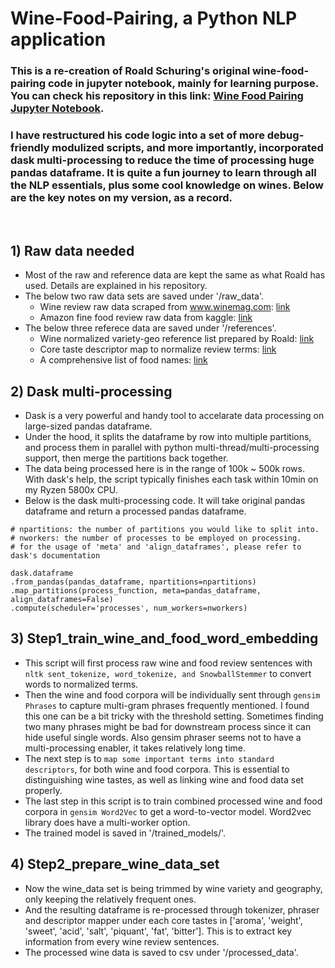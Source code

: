 # Wine-Food-Pairing, a Python NLP application
### This is a re-creation of Roald Schuring's original wine-food-pairing code in jupyter notebook, mainly for learning purpose. You can check his repository in this link: [Wine Food Pairing Jupyter Notebook](https://github.com/RoaldSchuring/wine_food_pairing).
### I have restructured his code logic into a set of more debug-friendly modulized scripts, and more importantly, incorporated dask multi-processing to reduce the time of processing huge pandas dataframe. It is quite a fun journey to learn through all the NLP essentials, plus some cool knowledge on wines. Below are the key notes on my version, as a record.
<br/>

## 1) Raw data needed
- Most of the raw and reference data are kept the same as what Roald has used. Details are explained in his repository.
- The below two raw data sets are saved under '/raw_data'.
  - Wine review raw data scraped from www.winemag.com: [link](https://www.kaggle.com/roaldschuring/wine-reviews)
  - Amazon fine food review raw data from kaggle: [link](https://www.kaggle.com/snap/amazon-fine-food-reviews)
- The below three referece data are saved under '/references'.
  - Wine normalized variety-geo reference list prepared by Roald: [link](https://github.com/RoaldSchuring/wine_food_pairing/blob/master/varieties_all_geos_normalized.csv)
  - Core taste descriptor map to normalize review terms: [link](https://github.com/RoaldSchuring/wine_food_pairing/blob/master/descriptor_mapping_tastes.csv)
  - A comprehensive list of food names: [link](https://github.com/RoaldSchuring/wine_food_pairing/blob/master/list_of_foods.csv)

## 2) Dask multi-processing
- Dask is a very powerful and handy tool to accelarate data processing on large-sized pandas dataframe.
- Under the hood, it splits the dataframe by row into multiple partitions, and process them in parallel with python multi-thread/multi-processing support, then merge the partitions back together.
- The data being processed here is in the range of 100k ~ 500k rows. With dask's help, the script typically finishes each task within 10min on my Ryzen 5800x CPU.
- Below is the dask multi-processing code. It will take original pandas dataframe and return a processed pandas dataframe. 
```
# npartitions: the number of partitions you would like to split into.
# nworkers: the number of processes to be employed on processing.
# for the usage of 'meta' and 'align_dataframes', please refer to dask's documentation

dask.dataframe
.from_pandas(pandas_dataframe, npartitions=npartitions)
.map_partitions(process_function, meta=pandas_dataframe, align_dataframes=False)
.compute(scheduler='processes', num_workers=nworkers)
```


## 3) Step1_train_wine_and_food_word_embedding
- This script will first process raw wine and food review sentences with `nltk sent_tokenize, word_tokenize, and SnowballStemmer` to convert words to normalized terms.
- Then the wine and food corpora will be individually sent through `gensim Phrases` to capture multi-gram phrases frequently mentioned. I found this one can be a bit tricky with the threshold setting. Sometimes finding two many phrases might be bad for downstream process since it can hide useful single words. Also gensim phraser seems not to have a multi-processing enabler, it takes relatively long time.
- The next step is to `map some important terms into standard descriptors`, for both wine and food corpora. This is essential to distinguishing wine tastes, as well as linking wine and food data set properly.
- The last step in this script is to train combined processed wine and food corpora in `gensim Word2Vec` to get a word-to-vector model. Word2vec library does have a multi-worker option.
- The trained model is saved in '/trained_models/'.

## 4) Step2_prepare_wine_data_set
- Now the wine_data set is being trimmed by wine variety and geography, only keeping the relatively frequent ones.
- And the resulting dataframe is re-processed through tokenizer, phraser and descriptor mapper under each core tastes in ['aroma', 'weight', 'sweet', 'acid', 'salt', 'piquant', 'fat', 'bitter']. This is to extract key information from every wine review sentences.
- The processed wine data is saved to csv under '/processed_data'.







